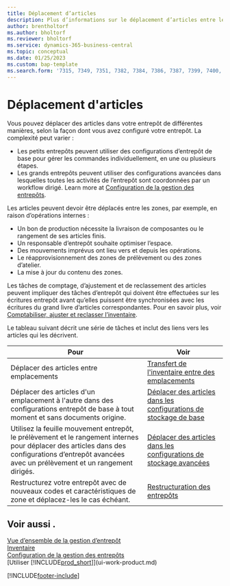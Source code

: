 ```yaml
---
title: Déplacement d’articles
description: Plus d’informations sur le déplacement d’articles entre les zones de votre entrepôt.
author: brentholtorf
ms.author: bholtorf
ms.reviewer: bholtorf
ms.service: dynamics-365-business-central
ms.topic: conceptual
ms.date: 01/25/2023
ms.custom: bap-template
ms.search.form: '7315, 7349, 7351, 7382, 7384, 7386, 7387, 7399, 7400, 9314, 9330, 9345'
---
```

# <a name="moving-items"></a>Déplacement d'articles

Vous pouvez déplacer des articles dans votre entrepôt de différentes manières, selon la façon dont vous avez configuré votre entrepôt. La complexité peut varier :

* Les petits entrepôts peuvent utiliser des configurations d’entrepôt de base pour gérer les commandes individuellement, en une ou plusieurs étapes.
* Les grands entrepôts peuvent utiliser des configurations avancées dans lesquelles toutes les activités de l’entrepôt sont coordonnées par un workflow dirigé. Learn more at [Configuration de la gestion des entrepôts](warehouse-setup-warehouse.md).

Les articles peuvent devoir être déplacés entre les zones, par exemple, en raison d’opérations internes :

* Un bon de production nécessite la livraison de composantes ou le rangement de ses articles finis.
* Un responsable d’entrepôt souhaite optimiser l’espace.
* Des mouvements imprévus ont lieu vers et depuis les opérations.
* Le réapprovisionnement des zones de prélèvement ou des zones d’atelier.
* La mise à jour du contenu des zones.

Les tâches de comptage, d’ajustement et de reclassement des articles peuvent impliquer des tâches d’entrepôt qui doivent être effectuées sur les écritures entrepôt avant qu’elles puissent être synchronisées avec les écritures du grand livre d’articles correspondantes. Pour en savoir plus, voir [Comptabiliser, ajuster et reclasser l’inventaire](inventory-how-count-adjust-reclassify.md).  

 Le tableau suivant décrit une série de tâches et inclut des liens vers les articles qui les décrivent.

|**Pour**|**Voir**|  
|------------|-------------|  
|Déplacer des articles entre emplacements|[Transfert de l'inventaire entre des emplacements](inventory-how-transfer-between-locations.md)|
|Déplacer des articles d'un emplacement à l'autre dans des configurations entrepôt de base à tout moment et sans documents origine.|[Déplacer des articles dans les configurations de stockage de base](warehouse-how-to-move-items-ad-hoc-in-basic-warehousing.md)|
|Utilisez la feuille mouvement entrepôt, le prélèvement et le rangement internes pour déplacer des articles dans des configurations d’entrepôt avancées avec un prélèvement et un rangement dirigés.|[Déplacer des articles dans les configurations de stockage avancées](warehouse-how-to-move-items-in-advanced-warehousing.md)|  
|Restructurez votre entrepôt avec de nouveaux codes et caractéristiques de zone et déplacez-les le cas échéant.|[Restructuration des entrepôts](warehouse-how-to-restructure-warehouses.md)|  

## <a name="see-also"></a>Voir aussi .

[Vue d’ensemble de la gestion d’entrepôt](design-details-warehouse-management.md)  
[Inventaire](inventory-manage-inventory.md)  
[Configuration de la gestion des entrepôts](warehouse-setup-warehouse.md)  
[Utiliser [!INCLUDE[prod_short](includes/prod_short.md)]](ui-work-product.md)


[!INCLUDE[footer-include](includes/footer-banner.md)]
